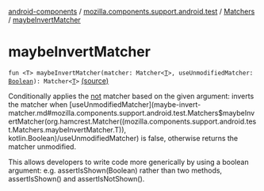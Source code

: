 [android-components](../../index.md) / [mozilla.components.support.android.test](../index.md) / [Matchers](index.md) / [maybeInvertMatcher](./maybe-invert-matcher.md)

# maybeInvertMatcher

`fun <T> maybeInvertMatcher(matcher: Matcher<`[`T`](maybe-invert-matcher.md#T)`>, useUnmodifiedMatcher: `[`Boolean`](https://kotlinlang.org/api/latest/jvm/stdlib/kotlin/-boolean/index.html)`): Matcher<`[`T`](maybe-invert-matcher.md#T)`>` [(source)](https://github.com/mozilla-mobile/android-components/blob/master/components/support/android-test/src/main/java/mozilla/components/support/android/test/Matchers.kt#L22)

Conditionally applies the [not](#) matcher based on the given argument: inverts the matcher when
[useUnmodifiedMatcher](maybe-invert-matcher.md#mozilla.components.support.android.test.Matchers$maybeInvertMatcher(org.hamcrest.Matcher((mozilla.components.support.android.test.Matchers.maybeInvertMatcher.T)), kotlin.Boolean)/useUnmodifiedMatcher) is false, otherwise returns the matcher unmodified.

This allows developers to write code more generically by using a boolean argument: e.g. assertIsShown(Boolean)
rather than two methods, assertIsShown() and assertIsNotShown().

